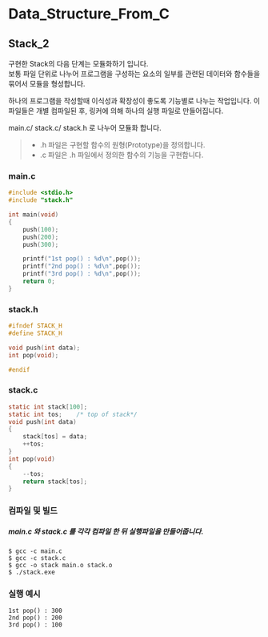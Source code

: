 # Data_Structure_From_C
## Stack_2
구현한 Stack의 다음 단계는 모듈화하기 입니다.  
보통 파일 단위로 나누어 프로그램을 구성하는 요소의 일부를 관련된 데이터와 함수들을 묶어서 모듈을 형성합니다.  

하나의 프로그램을 작성할때 이식성과 확장성이 좋도록 기능별로 나누는 작업입니다. 이 파일들은 개별 컴파일된 후, 링커에 의해 하나의 실행 파일로 만들어집니다. 
  
  main.c/ stack.c/ stack.h 로 나누어 모듈화 합니다.  

> - .h 파일은 구현할 함수의 원형(Prototype)을 정의합니다.
> - .c 파일은 .h 파일에서 정의한 함수의 기능을 구현합니다. 

### main.c
```c
#include <stdio.h>
#include "stack.h"

int main(void)
{
    push(100);
    push(200);
    push(300);

    printf("1st pop() : %d\n",pop());
    printf("2nd pop() : %d\n",pop());
    printf("3rd pop() : %d\n",pop());
    return 0;
}
```

### stack.h
```c
#ifndef STACK_H
#define STACK_H

void push(int data);
int pop(void);

#endif
```

### stack.c
```c
static int stack[100];
static int tos;    /* top of stack*/ 
void push(int data)
{
    stack[tos] = data;
    ++tos;
}
int pop(void)
{
    --tos;
    return stack[tos];
}
```

### 컴파일 및 빌드
##### main.c 와 stack.c 를 각각 컴파일 한 뒤 실행파일을 만들어줍니다.
```
$ gcc -c main.c  
$ gcc -c stack.c  
$ gcc -o stack main.o stack.o  
$ ./stack.exe
```
### 실행 예시
```
1st pop() : 300  
2nd pop() : 200  
3rd pop() : 100
```
